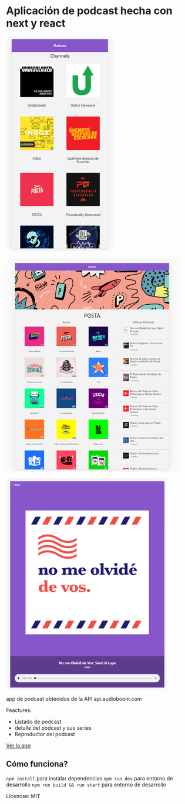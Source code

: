 # Aplicación de podcast hecha con next y react

![Home](./assest-readme/home.PNG)

![Detail](./assest-readme/posta.PNG)

![Player](./assest-readme/player.PNG)

app de podcast obtenidos de la API api.audioboom.com

Feactures:

* Listado de podcast
* detalle del podcast y sus series
* Reproductor del podcast


[Ver la app](https://podcastapp.ramirocalocardozo.now.sh/)

## Cómo funciona?

`npm install` para instalar dependencias
`npm run dev` para entorno de desarrollo
`npm run build && run start` para entorno de desarrollo

Licencse: MIT
